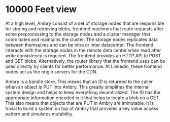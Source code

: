 # 10000 Feet view

At a high level, Ambry consist of a set of storage nodes that are responsible for storing and retrieving blobs, frontend machines that route requests after some preprocessing to the storage nodes and a cluster manager that coordinates and maintains the cluster. The storage nodes replicates data between themselves and can be intra or inter datacenter. The frontend interacts with the storage nodes in the remote data center when read after write consistency is required. The frontend provides an HTTP API to POST and GET blobs. Alternatively, the router library that the frontend uses can be used directly by clients for better performance. At Linkedin, these frontend nodes act as the origin servers for the CDN. 

Ambry is a handle store. This means that an ID is returned to the caller when an object is PUT into Ambry. This greatly simplifies the internal system design and helps to keep everything decentralized. The ID has the appropriate information encoded in it that helps to locate a blob on a GET. This also means that objects that are PUT in Ambry are immutable. It is trivial to build a system on top of Ambry that provides a key value access pattern and simulates mutability. 
